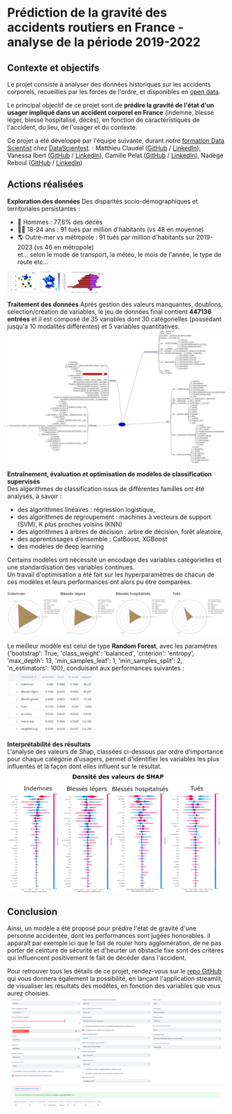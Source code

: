 # Prédiction de la gravité des accidents routiers en France - analyse de la période 2019-2022


## Contexte et objectifs

Le projet consiste à analyser des données historiques sur les accidents corporels, recueillies par les forces de l'ordre, et disponibles en [open data](https://www.data.gouv.fr/fr/datasets/bases-de-donnees-annuelles-des-accidents-corporels-de-la-circulation-routiere-annees-de-2005-a-2022/). 

Le principal objectif de ce projet sont de **prédire la gravité de l'état d'un usager impliqué dans un accident corporel en France** (indemne, blessé léger, blessé hospitalisé, décès), en fonction de caractéristiques de l'accident, du lieu, de l'usager et du contexte.

Ce projet a été développé par l'équipe suivante, durant notre [formation Data Scientist](https://datascientest.com/en/data-scientist-course) chez [DataScientest](https://datascientest.com/). : Matthieu Claudel ([GitHub](https://github.com/matthieuclaudel) / [LinkedIn](http://www.linkedin.com/in/matthieu-claudel-8a927857)), Vanessa Ibert ([GitHub](https://github.com/Vanessa-DS) / [LinkedIn](http://www.linkedin.com/in/vanessa-ibert)), Camille Pelat ([GitHub](https://github.com/cpelat) / [LinkedIn](http://www.linkedin.com/in/camille-pelat-08a7b68a)), Nadège Reboul ([GitHub](https://github.com/Nadege-R) / [LinkedIn](http://www.linkedin.com/in/nadege-reboul))

## Actions réalisées
**Exploration des données** 
Des disparités socio-démographiques et territoriales persistantes :
* 👨 Hommes : 77,6% des décès  
* 👨‍🎓 18-24 ans : 91 tués par million d'habitants (vs 48 en moyenne)  
* 🌎 Outre-mer vs métropole : 91 tués par million d'habitants sur 2019-2023 (vs 46 en métropole)  
et... selon le mode de transport, la météo, le mois de l'année, le type de route etc...  
<p float="left">
  <img src="images/gravite/Camembert_region.png" height="50" />
  <img src="images/gravite/Deces_Dpt.png" height="50" /> 
  <img src="images/gravite/Mortalite_hommes_femmes_age.png" height="50" />
</p>

**Traitement des données**
Après gestion des valeurs manquantes, doublons, sélection/création de variables, le jeu de données final contient **447136 entrées** et il est composé de 35 variables dont 30 catégorielles (possédant jusqu'à 10 modalités différentes) et 5 variables quantitatives.
<img src="images/gravite/CarteMentale_ApresPrepro.jpeg?raw=true"/>

**Entraînement, évaluation et optimisation de modèles de classification supervisés**  
Des algorithmes de classification issus de différentes familles ont été analysés, à savoir :
* des algorithmes linéaires : régression logistique,
* des algorithmes de regroupement : machines à vecteurs de support (SVM), K plus proches voisins (KNN)
* des algorithmes à arbres de décision : arbre de décision, forêt aléatoire,
* des apprentissages d’ensemble : CatBoost, XGBoost
* des modèles de deep learning 

Certains modèles ont nécessité un encodage des variables catégorielles et une standardisation des variables continues.  
Un travail d'optimisation a été fait sur les hyperparamètres de chacun de ces modèles et leurs performances ont alors pu être comparées.  

<img src="images/gravite/ComparaisonPerformances.png?raw=true"/>

Le meilleur modèle est celui de type **Random Forest**, avec les paramètres {'bootstrap': True, 'class_weight': 'balanced', 'criterion': 'entropy', 'max_depth': 13, 'min_samples_leaf': 1, 'min_samples_split': 2, 'n_estimators': 100}, conduisant aux performances suivantes :  
<img src="images/gravite/RF_classifreport.jpg?raw=true" width="200"/>


**Interprétabilité des résultats**  
L'analyse des valeurs de Shap, classées ci-dessous par ordre d'importance pour chaque catégorie d'usagers, permet d'identifier les variables les plus influentes et la façon dont elles influent sur le résultat.  
<img src="images/gravite/SHAP_Rf.jpg?raw=true"/>

## Conclusion
Ainsi, un modèle a été proposé pour prédire l'état de gravité d'une personne accidentée, dont les performances sont jugées honorables. 
il apparaît par exemple ici que le fait de rouler hors agglomération, de ne pas porter de ceinture de sécurité et d'heurter un obstacle fixe sont des critères qui influencent positivement le fait de décéder dans l'accident. 

Pour retrouver tous les détails de ce projet, rendez-vous sur le  [repo GitHub](https://github.com/Nadege-R/Gravite-des-accidents-routiers) qui vous donnera également la possibilité, en lançant l'application streamlit, de visualiser les résultats des modèles, en fonction des variables que vous aurez choisies.
<img src="images/gravite/Modeles_gravite.png?raw=true"/>